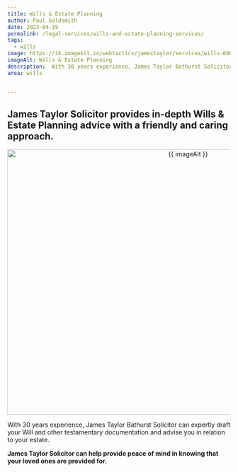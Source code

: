 ```yaml
---
title: Wills & Estate Planning
author: Paul Goldsmith
date: 2023-04-19
permalink: /legal-services/wills-and-estate-planning-services/
tags:
  - wills
image: https://ik.imagekit.io/webtactics/jamestaylor/services/wills-600x400_92b1U-MMJ.jpg
imageAlt: Wills & Estate Planning
description:  With 30 years experience, James Taylor Bathurst Solicitor can expertly draft your Will and other testamentary documentation and advise you in relation to your estate.
area: wills


---
```





## James Taylor Solicitor provides in-depth Wills & Estate Planning advice with a friendly and caring approach. ##

<div class="postdetailimage" align="center">
<img src="{{ image }}/tr:w-800,h-533" alt="{{ imageAlt }}" title="{{ imageAlt }}" width="800px" height="600px" class="postimg">
</div>

With 30 years experience, James Taylor Bathurst Solicitor can expertly draft your Will and other testamentary documentation and advise you in relation to your estate.

**James Taylor Solicitor can help provide peace of mind in knowing that your loved ones are provided for.**
